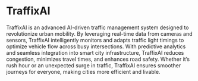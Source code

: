 # TraffixAI
TraffixAI is an advanced AI-driven traffic management system designed to revolutionize urban mobility. By leveraging real-time data from cameras and sensors, TraffixAI intelligently monitors and adapts traffic light timings to optimize vehicle flow across busy intersections. With predictive analytics and seamless integration into smart city infrastructure, TraffixAI reduces congestion, minimizes travel times, and enhances road safety. Whether it’s rush hour or an unexpected surge in traffic, TraffixAI ensures smoother journeys for everyone, making cities more efficient and livable.
